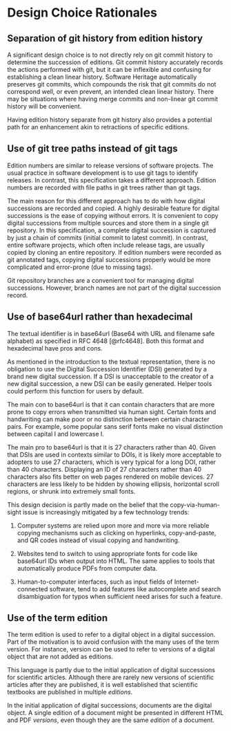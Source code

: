 
# Design Choice Rationales

## Separation of git history from edition history

A significant design choice is to not directly rely on git commit history
to determine the succession of editions.
Git commit history accurately records the actions performed with git, but it can be
inflexible and confusing for establishing a clean linear history. Software
Heritage automatically preserves git commits, which compounds the risk that git commits
do not correspond well, or even prevent, an intended clean linear history.
There may be situations where having merge commits and non-linear
git commit history will be convenient.

Having edition history separate from git history also provides a potential path
for an enhancement akin to retractions of specific editions.

## Use of git tree paths instead of git tags

Edition numbers are similar to release versions of software projects.
The usual practice in software development is to use git tags to identify releases.
In contrast, this specification takes a different approach. Edition numbers are
recorded with file paths in git trees rather than git tags.

The main reason for this different approach has to do with how digital successions are
recorded and copied. A highly desirable feature for digital successions is the ease of
copying without errors. It is
convenient to copy digital successions from multiple sources and store them in a single
git repository. In this specification, a complete digital succession is captured
by just a chain of commits (initial commit to latest commit).
In contrast, entire software projects, which often include release tags, are usually
copied by cloning an entire repository.
If edition numbers were recorded as git annotated tags, copying digital successions
properly would be more complicated and error-prone (due to missing tags).

Git repository branches are a convenient tool for managing digital successions.
However, branch names are not part of the digital succession record.

## Use of base64url rather than hexadecimal

The textual identifier is in base64url (Base64 with URL and filename safe alphabet) as
specified in RFC 4648 [@rfc4648]. Both this format and hexadecimal have pros and cons.

As mentioned in the introduction to the textual representation, there is no obligation
to use the Digital Succession Identifier (DSI) generated by a brand new digital
succession. If a DSI is unacceptable to the creator of a new digital succession, a new
DSI can be easily generated. Helper tools could perform this function for users by
default.

The main con to base64url is that it can contain characters that are more prone to copy
errors when transmitted via human sight. Certain fonts and handwriting can make poor
or no distinction between certain character pairs. For example, some popular sans serif
fonts make no visual distinction between capital I and lowercase l.

The main pro to base64url is that it is 27 characters rather than 40.
Given that DSIs are used in contexts similar to DOIs, it is likely more acceptable to
adopters to use 27 characters, which is very typical for a long DOI, rather than 40
characters.
Displaying an ID of 27 characters rather than 40 characters also fits better on web
pages rendered on mobile devices. 27 characters are less likely to be hidden by showing
ellipsis, horizontal scroll regions, or shrunk into extremely small fonts.

This design decision is partly made on the belief that the copy-via-human-sight issue is
increasingly mitigated by a few technology trends:

1) Computer systems are relied upon more and more via more reliable copying mechanisms
such as clicking on hyperlinks, copy-and-paste, and QR codes instead of visual copying
and handwriting.

2) Websites tend to switch to using appropriate fonts for code like base64url IDs when
output into HTML. The same applies to tools that automatically produce PDFs from
computer data.

3) Human-to-computer interfaces, such as input fields of Internet-connected software,
tend to add features like autocomplete and search disambiguation for typos when
sufficient need arises for such a feature.

## Use of the term edition

The term edition is used to refer to a digital object in a digital succession.
Part of the motivation is to avoid confusion with the many uses of the term version.
For instance, version can be used to refer to versions of a digital object that
are not added as editions.

This language is partly due to the initial application of digital successions for
scientific articles. Although there are rarely
new versions of scientific articles after they are published, it is well established
that scientific textbooks are published in multiple *editions*.

In the initial application of digital successions, documents are the digital object.
A single edition of a document might be presented in different HTML and PDF *versions*,
even though they are the same *edition* of a document.

